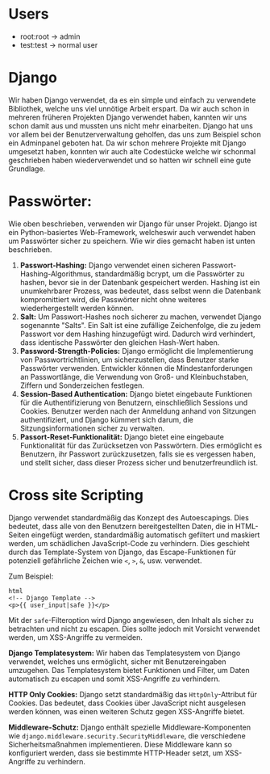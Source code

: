 # Users

- root:root -> admin
- test:test -> normal user

# Django

Wir haben Django verwendet, da es ein simple und einfach zu verwendete Bibliothek, welche uns viel unnötige Arbeit erspart. Da wir auch schon  in mehreren früheren Projekten Django verwendet haben, kannten wir uns  schon damit aus und mussten uns nicht mehr einarbeiten. Django hat uns vor allem bei der Benutzerverwaltung geholfen, das uns zum Beispiel schon ein Adminpanel geboten hat. Da wir schon mehrere Projekte mit Django umgesetzt haben, konnten wir auch alte Codestücke welche wir schonmal geschrieben haben wiederverwendet und so hatten wir schnell eine gute Grundlage. 

# Passwörter:

Wie oben beschrieben, verwenden wir Django für unser Projekt. Django ist ein Python-basiertes Web-Framework, welcheswir auch verwendet haben um Passwörter sicher zu speichern. Wie wir dies gemacht haben ist unten beschrieben.

1. **Passwort-Hashing:** Django verwendet einen sicheren Passwort-Hashing-Algorithmus, standardmäßig bcrypt, um die Passwörter zu hashen, bevor sie in der Datenbank gespeichert werden. Hashing ist ein unumkehrbarer Prozess, was bedeutet, dass selbst wenn die Datenbank kompromittiert wird, die Passwörter nicht ohne weiteres wiederhergestellt werden können.
2. **Salt:** Um Passwort-Hashes noch sicherer zu machen, verwendet Django sogenannte "Salts". Ein Salt ist eine zufällige Zeichenfolge, die zu jedem Passwort vor dem Hashing hinzugefügt wird. Dadurch wird verhindert, dass identische Passwörter den gleichen Hash-Wert haben.
3. **Password-Strength-Policies:** Django ermöglicht die Implementierung von Passwortrichtlinien, um sicherzustellen, dass Benutzer starke Passwörter verwenden. Entwickler können die Mindestanforderungen an Passwortlänge, die Verwendung von Groß- und Kleinbuchstaben, Ziffern und Sonderzeichen festlegen.
4. **Session-Based Authentication:** Django bietet eingebaute Funktionen für die Authentifizierung von Benutzern, einschließlich Sessions und Cookies. Benutzer werden nach der Anmeldung anhand von Sitzungen authentifiziert, und Django kümmert sich darum, die Sitzungsinformationen sicher zu verwalten.
5. **Passort-Reset-Funktionalität:** Django bietet eine eingebaute Funktionalität für das Zurücksetzen von Passwörtern. Dies ermöglicht es Benutzern, ihr Passwort zurückzusetzen, falls sie es vergessen haben, und stellt sicher, dass dieser Prozess sicher und benutzerfreundlich ist.



# Cross site Scripting

Django verwendet standardmäßig das Konzept des Autoescapings. Dies bedeutet, dass alle von den Benutzern bereitgestellten Daten, die in HTML-Seiten eingefügt werden, standardmäßig automatisch gefiltert und maskiert werden, um schädlichen JavaScript-Code zu verhindern. Dies geschieht durch das Template-System von Django, das Escape-Funktionen für potenziell gefährliche Zeichen wie `<`, `>`, `&`, usw. verwendet.

Zum Beispiel:

```
html
<!-- Django Template -->
<p>{{ user_input|safe }}</p>
```

Mit der `safe`-Filteroption wird Django angewiesen, den Inhalt als sicher zu betrachten und nicht zu escapen. Dies sollte jedoch mit Vorsicht verwendet werden, um XSS-Angriffe zu vermeiden.

**Django Templatesystem:** Wir haben das Templatesystem von Django verwendet, welches uns ermöglicht, sicher mit Benutzereingaben umzugehen. Das Templatesystem bietet Funktionen und Filter, um Daten automatisch zu escapen und somit XSS-Angriffe zu verhindern.

**HTTP Only Cookies:** Django setzt standardmäßig das `HttpOnly`-Attribut für Cookies. Das bedeutet, dass Cookies über JavaScript nicht ausgelesen werden können, was einen weiteren Schutz gegen XSS-Angriffe bietet.

**Middleware-Schutz:** Django enthält spezielle Middleware-Komponenten wie `django.middleware.security.SecurityMiddleware`, die verschiedene Sicherheitsmaßnahmen implementieren. Diese Middleware kann so konfiguriert werden, dass sie bestimmte HTTP-Header setzt, um XSS-Angriffe zu verhindern.
